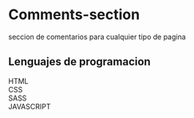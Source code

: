# Comments-section

seccion de comentarios para cualquier tipo de pagina

## Lenguajes de programacion

HTML  
CSS  
SASS   
JAVASCRIPT
